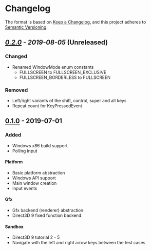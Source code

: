# Changelog
The format is based on [Keep a Changelog](https://keepachangelog.com/en/1.0.0/),
and this project adheres to [Semantic Versioning](https://semver.org/spec/v2.0.0.html).

## *[0.2.0] - 2019-08-05* (**Unreleased**)
### Changed
- Renamed WindowMode enum constants
  - FULLSCREEN to FULLSCREEN_EXCLUSIVE
  - FULLSCREEN_BORDERLESS to FULLSCREEN

### Removed
- Left/right variants of the shift, control, super and alt keys
- Repeat count for KeyPressedEvent

## [0.1.0] - 2019-07-01
### Added
- Windows x86 build support
- Polling input

#### Platform
- Basic platform abstraction
- Windows API support
- Main window creation
- Input events

#### Gfx
- Gfx backend (renderer) abstraction
- Direct3D 9 fixed function backend

#### Sandbox
- Direct3D 9 tutorial 2 - 5
- Navigate with the left and right arrow keys between the test cases

[0.2.0]: https://github.com/juli27/basaltcpp/compare/v0.1.0...HEAD
[0.1.0]: https://github.com/juli27/basaltcpp/releases/tag/v0.1.0
